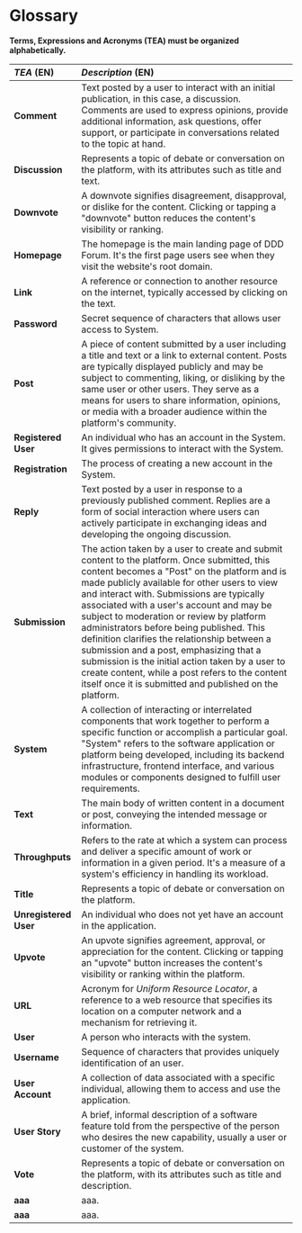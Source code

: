 # Glossary

**Terms, Expressions and Acronyms (TEA) must be organized alphabetically.**


| **_TEA_** (EN) | **_Description_** (EN)                                                                    |                                       
|:---------------|:------------------------------------------------------------------------------------------|
| **Comment**      | Text posted by a user to interact with an initial publication, in this case, a discussion. Comments are used to express opinions, provide additional information, ask questions, offer support, or participate in conversations related to the topic at hand. |
| **Discussion**        | Represents a topic of debate or conversation on the platform, with its attributes such as title and text. |
| **Downvote**        | A downvote signifies disagreement, disapproval, or dislike for the content. Clicking or tapping a "downvote" button reduces the content's visibility or ranking. |
| **Homepage**        | The homepage is the main landing page of DDD Forum. It's the first page users see when they visit the website's root domain. |
|**Link**        | A reference or connection to another resource on the internet, typically accessed by clicking on the text. |
|**Password**        | Secret sequence of characters that allows user access to System. |
|**Post**        | A piece of content submitted by a user including a title and text or a link to external content. Posts are typically displayed publicly and may be subject to commenting, liking, or disliking by the same user or other users. They serve as a means for users to share information, opinions, or media with a broader audience within the platform's community. |
|**Registered User**        | An individual who has an account in the System. It gives permissions to interact with the System. |
|**Registration**        | The process of creating a new account in the System. |
|**Reply**        | Text posted by a user in response to a previously published comment. Replies are a form of social interaction where users can actively participate in exchanging ideas and developing the ongoing discussion. |
|**Submission**        | The action taken by a user to create and submit content to the platform. Once submitted, this content becomes a "Post" on the platform and is made publicly available for other users to view and interact with. Submissions are typically associated with a user's account and may be subject to moderation or review by platform administrators before being published. This definition clarifies the relationship between a submission and a post, emphasizing that a submission is the initial action taken by a user to create content, while a post refers to the content itself once it is submitted and published on the platform. |
|**System**        | A collection of interacting or interrelated components that work together to perform a specific function or accomplish a particular goal. "System" refers to the software application or platform being developed, including its backend infrastructure, frontend interface, and various modules or components designed to fulfill user requirements. |
|**Text**        | The main body of written content in a document or post, conveying the intended message or information. |
|**Throughputs**        | Refers to the rate at which a system can process and deliver a specific amount of work or information in a given period. It's a measure of a system's efficiency in handling its workload. |
|**Title**        | Represents a topic of debate or conversation on the platform. |
|**Unregistered User**        | An individual who does not yet have an account in the application. |
|**Upvote**        | An upvote signifies agreement, approval, or appreciation for the content. Clicking or tapping an "upvote" button increases the content's visibility or ranking within the platform. |
|**URL**        | Acronym for _Uniform Resource Locator_, a reference to a web resource that specifies its location on a computer network and a mechanism for retrieving it. |
|**User**        | A person who interacts with the system. |
|**Username**        | Sequence of characters that provides uniquely identification of an user. |
|**User Account**        | A collection of data associated with a specific individual, allowing them to access and use the application. |
|**User Story**        | A brief, informal description of a software feature told from the perspective of the person who desires the new capability, usually a user or customer of the system. |
|**Vote**        | Represents a topic of debate or conversation on the platform, with its attributes such as title and description. |
|**aaa**        | aaa. |
|**aaa**        | aaa. |









